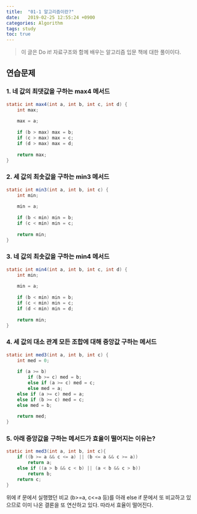 ```yaml
---
title:  "01-1 알고리즘이란?"
date:   2019-02-25 12:55:24 +0900
categories: Algorithm
tags: study
toc: true
---
```


> 이 글은 Do it! 자료구조와 함께 배우는 알고리즘 입문 책에 대한 풀이이다.

## 연습문제

### 1. 네 값의 최댓값을 구하는 max4 메서드 

```java
static int max4(int a, int b, int c, int d) {
	int max;
	
	max = a;
	
	if (b > max) max = b;
	if (c > max) max = c;
	if (d > max) max = d;
	
	return max;
}
```

### 2. 세 값의 최솟값을 구하는 min3 메서드 

```java
static int min3(int a, int b, int c) {
	int min;
	
	min = a;
	
	if (b < min) min = b;
	if (c < min) min = c;
	
	return min;
}
```

### 3. 네 값의 최솟값을 구하는 min4 메서드 

```java
static int min4(int a, int b, int c, int d) {
	int min;
	
	min = a;
	
	if (b < min) min = b;
	if (c < min) min = c;
	if (d < min) min = d;
	
	return min;
}
```

### 4. 세 값의 대소 관계 모든 조합에 대해 중앙값 구하는 메서드

```java
static int med3(int a, int b, int c) {
	int med = 0;
	
	if (a >= b)
		if (b >= c) med = b;
		else if (a >= c) med = c;
		else med = a;
	else if (a >= c) med = a;
	else if (b >= c) med = c;
	else med = b;
	
	return med;
}
```

### 5. 아래 중앙값을 구하는 메서드가 효율이 떨어지는 이유는?

```java
static int med3(int a, int b, int c){
	if ((b >= a && c <= a) || (b <= a && c >= a))
		return a;
	else if ((a > b && c < b) || (a < b && c > b))
		return b;
	return c;
}
```
위에 if 문에서 실행했던 비교 (b>=a, c<=a 등)를 아래 else if 문에서 또 비교하고 있으므로 이미 나온 결론을 또 연산하고 있다. 따라서 효율이 떨어진다.